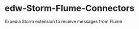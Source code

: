edw-Storm-Flume-Connectors
==========================

Expedia Storm extension to receive messages from Flume
